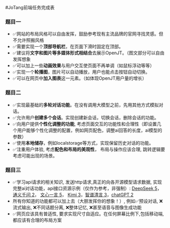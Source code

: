 #JoTang前端任务完成表

### 题目一

- ✅网站的布局风格可以自由发挥，鼓励参考现有主流品牌的官网寻找灵感。但不允许照搬风格
- ✅需要实现一个**顶部导航栏**，在页面下滑时固定在顶部。
- ✅建议将**文字和图片等多媒体形式相结合**去展示OpenJT。（图文部分可以自由发挥想象
- ✅可以加上一些**动画效果**与用户交互使页面不再单调（如鼠标浮动等等）
- ✅实现一个**轮播图**，图片可以自动播放，用户也能点击按钮自动切换。
- ✅可以在网页中**加入图表**这一元素。（如体现OpenJT用户量的增长）

### 题目二

- ✅实现最基础的**多轮对话功能**。在没有调用大模型之前，先用其他方式模拟对话。
- ✅允许用户**创建多个会话**。实现创建新会话，切换会话，删除会话的功能。
- ✅向用户提供**个性化调整的功能**, 考虑页面交互的功能性和合理性（即设置几个用户能够个性化调整的配置，例如网页配色，调整ai回答的长度，ai模型的参数）
- ✅使用**本地储存**，例如localstorage等方式，实现保留历史对话的功能。
- ✅注重用户体验, 考虑**配色和布局的美观性**， 布局与操作应该合理, 跳转逻辑要考虑可能出现的场景。

### 题目三

- ✅学习api请求的相关知识, 发送http请求,真正的向各开源模型请求数据, 实现完整ai对话功能，api接口资源示例（仅作为参考，非强制）: [DeepSeek 5](https://platform.deepseek.com/usage)， [通义千问 2](https://www.aliyun.com/product/bailian)， [文心一言 5](https://qianfan.cloud.baidu.com/)， [Kimi 3](https://platform.moonshot.cn/docs/intro#文本生成模型)，[智谱清言 3](https://maas.aminer.cn/)，[chatGPT 2](https://platform.openai.com/docs/models)
- 所有你知道的功能都可以加上去（大胆发挥你的想象！）, 例如✅预设对话, ❌流式输出, ❌不同话题分离, ❌整体记忆, ❌甚至语音与图像生成功能
- ✅网页应该具有普适性, 要求实现尺寸自适应。在任何屏幕比例下,包括移动端, 都应该有合理的布局方案

